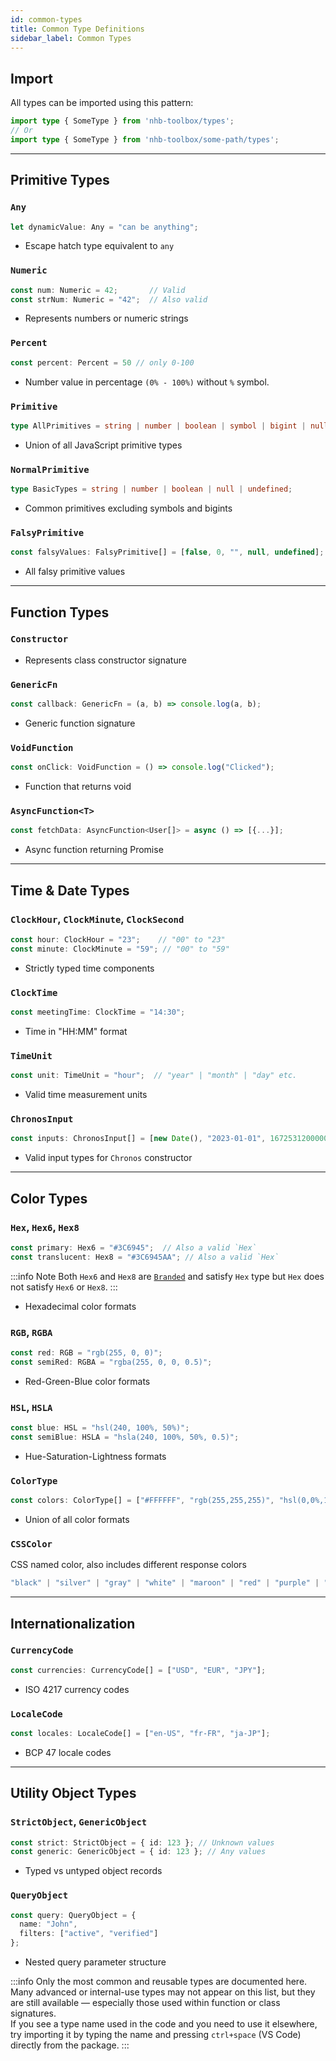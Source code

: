 ```yaml
---
id: common-types  
title: Common Type Definitions  
sidebar_label: Common Types  
---
```


## Import

All types can be imported using this pattern:

```ts
import type { SomeType } from 'nhb-toolbox/types';
// Or
import type { SomeType } from 'nhb-toolbox/some-path/types';
```

---

## Primitive Types

### `Any`  

```ts
let dynamicValue: Any = "can be anything";  
```  

- Escape hatch type equivalent to `any`  

### `Numeric`  

```ts
const num: Numeric = 42;       // Valid  
const strNum: Numeric = "42";  // Also valid  
```  

- Represents numbers or numeric strings

### `Percent`

```ts
const percent: Percent = 50 // only 0-100
```

- Number value in percentage `(0% - 100%)` without `%` symbol.

### `Primitive`  

```ts
type AllPrimitives = string | number | boolean | symbol | bigint | null | undefined;  
```  

- Union of all JavaScript primitive types  

### `NormalPrimitive`  

```ts
type BasicTypes = string | number | boolean | null | undefined;  
```  

- Common primitives excluding symbols and bigints  

### `FalsyPrimitive`  

```ts
const falsyValues: FalsyPrimitive[] = [false, 0, "", null, undefined];  
```  

- All falsy primitive values  

---

## Function Types  

### `Constructor`

- Represents class constructor signature  

### `GenericFn`  

```ts
const callback: GenericFn = (a, b) => console.log(a, b);  
```  

- Generic function signature  

### `VoidFunction`  

```ts
const onClick: VoidFunction = () => console.log("Clicked");  
```  

- Function that returns void  

### `AsyncFunction<T>`  

```ts
const fetchData: AsyncFunction<User[]> = async () => [{...}];  
```  

- Async function returning Promise

---

## Time & Date Types  

### `ClockHour`, `ClockMinute`, `ClockSecond`  

```ts
const hour: ClockHour = "23";    // "00" to "23"  
const minute: ClockMinute = "59"; // "00" to "59"  
```  

- Strictly typed time components  

### `ClockTime`  

```ts
const meetingTime: ClockTime = "14:30";  
```  

- Time in "HH:MM" format  

### `TimeUnit`  

```ts
const unit: TimeUnit = "hour";  // "year" | "month" | "day" etc.  
```  

- Valid time measurement units  

### `ChronosInput`  

```ts
const inputs: ChronosInput[] = [new Date(), "2023-01-01", 1672531200000];  
```  

- Valid input types for `Chronos` constructor  

---

## Color Types  

### `Hex`, `Hex6`, `Hex8`  

```ts
const primary: Hex6 = "#3C6945";  // Also a valid `Hex`
const translucent: Hex8 = "#3C6945AA"; // Also a valid `Hex`
```  

:::info Note
Both `Hex6` and `Hex8` are [`Branded`](/docs/types/utility-types#brandedt-b) and satisfy `Hex` type but `Hex` does not satisfy `Hex6` or `Hex8`.
:::

- Hexadecimal color formats  

### `RGB`, `RGBA`  

```ts
const red: RGB = "rgb(255, 0, 0)";  
const semiRed: RGBA = "rgba(255, 0, 0, 0.5)";  
```  

- Red-Green-Blue color formats  

### `HSL`, `HSLA`  

```ts
const blue: HSL = "hsl(240, 100%, 50%)";  
const semiBlue: HSLA = "hsla(240, 100%, 50%, 0.5)";  
```  

- Hue-Saturation-Lightness formats  

### `ColorType`  

```ts
const colors: ColorType[] = ["#FFFFFF", "rgb(255,255,255)", "hsl(0,0%,100%)"];  
```  

- Union of all color formats  

### `CSSColor`

CSS named color, also includes different response colors

```ts
"black" | "silver" | "gray" | "white" | "maroon" | "red" | "purple" | "fuchsia" | "green" | "lime" | "olive" | "yellow" | "navy" | "blue" | "teal" | "aqua" | "aliceblue" | "antiquewhite" | ... | "error" // etc.
```

---

## Internationalization  

### `CurrencyCode`  

```ts
const currencies: CurrencyCode[] = ["USD", "EUR", "JPY"];  
```  

- ISO 4217 currency codes  

### `LocaleCode`  

```ts
const locales: LocaleCode[] = ["en-US", "fr-FR", "ja-JP"];  
```  

- BCP 47 locale codes  

---

## Utility Object Types  

### `StrictObject`, `GenericObject`  

```ts
const strict: StrictObject = { id: 123 }; // Unknown values  
const generic: GenericObject = { id: 123 }; // Any values  
```  

- Typed vs untyped object records  

### `QueryObject`  

```ts
const query: QueryObject = {  
  name: "John",  
  filters: ["active", "verified"]  
};  
```  

- Nested query parameter structure

:::info
Only the most common and reusable types are documented here.  
Many advanced or internal-use types may not appear on this list, but they are still available — especially those used within function or class signatures.  
If you see a type name used in the code and you need to use it elsewhere, try importing it by typing the name and pressing `ctrl+space` (VS Code) directly from the package.
:::
